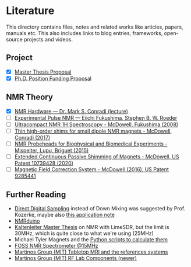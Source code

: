 # Literature

This directory contains files, notes and related works like articles, papers, manuals etc. This also includes links to blog entries, frameworks, open-source projects and videos.

## Project
- [x] [Master Thesis Proposal](./Project_Proposal/Master_Thesis_Proposal.pdf)
- [x] [Ph.D. Position Funding Proposal](./Project_Proposal/SNF_Project_funding.pdf)

## NMR Theory

- [x] [NMR Hardware — Dr. Mark S. Conradi (lecture)](https://www.youtube.com/watch?v=kxpGN9eQ0-c)
- [ ] [Experimental Pulse NMR — Eiichi Fukushima, Stephen B. W. Roeder](./NMR_Theory/Experimental_pulse_NMR.pdf)
- [ ] [Ultracompact NMR 1H Spectroscopy - McDowell, Fukushima (2008)](./NMR_Theory/2008%20McDowell%20Fukushima%20Ultracompact%20NMR%20-%201%20H%20Spectroscopy%20in%20a%20Subkilogram.pdf)
- [ ] [Thin high-order shims for small dipole NMR magnets - McDowell, Conradi (2017)](./NMR_Theory/2017%20McDowell%20Conradi%20Thin%20high-order%20shims%20for%20small%20dipole%20NMR%20magnets.pdf)
- [ ] [NMR Probeheads for Biophysical and Biomedical Experiments - Mispelter, Lupu, Briguet (2015)](./NMR_Theory/Jo%C3%ABl%20Mispelter%2C%20Mihaela%20Lupu%2C%20Andr%C3%A9%20Briguet%20-%20NMR%20Probeheads%20For%20Biophysical%20And%20Biomedical%20Experiments_%20Theoretical%20Principles%20And%20Practical%20Guidelines-Imperial%20College%20Press%20(2015).pdf)
- [ ] [Extended Continuous Passive Shimming of Magnets - McDowell, US Patent 10739428 (2020)](./NMR_Theory/US10739428.pdf)
- [ ] [Magnetic Field Correction System - McDowell (2016), US Patent 9285441](./NMR_Theory/US9285441.pdf)

## Further Reading
- [Direct Digital Sampling](https://www.analog.com/media/en/technical-documentation/tech-articles/directsampling-dacs-in-theory-and-application.pdf) instead of Down Mixing was suggested by Prof. Kozerke, maybe also [this application note](https://www.ni.com/en/solutions/aerospace-defense/radar-electronic-warfare-sigint/advantages-of-direct-rf-sampling-architectures.html)
- [NMRduino](https://twitter.com/nmrduino)
- [Kaltenleiter Master Thesis](related_projects/Masters_Thesis_kaltenleitner.pdf) on NMR with LimeSDR, but the limit is 30MHz, which is quite close to what we're using (25MHz)
- Michael Tyler Magnets and the [Python scripts to calculate them](./permanent_magnets/)
- [FOSS NMR Spectrometer @15MHz](https://hal.science/hal-02308789/document)
- [Martinos Group (MIT) Tabletop MRI and the references systems](https://tabletop.martinos.org/index.php/Main_Page)
- [Martinos Group (MIT) RF Lab Components (newer)](https://rflab.martinos.org/index.php?title=Main_Page)
